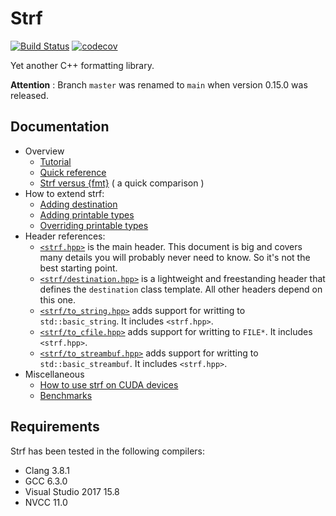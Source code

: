 # Strf

[![Build Status](https://ci.appveyor.com/api/projects/status/github/robhz786/strf?branch=main&svg=true)](https://ci.appveyor.com/project/robhz786/strf/branch/main)
[![codecov](https://codecov.io/gh/robhz786/strf/branch/main/graph/badge.svg?token=d5DIZzYv5O)](https://codecov.io/gh/robhz786/strf)

Yet another C++ formatting library.

__Attention__ : Branch `master` was renamed to `main` when version 0.15.0 was released.

## Documentation

* Overview
  * [Tutorial](http://robhz786.github.io/strf/v0.15.1/tutorial.html)
  * [Quick reference](http://robhz786.github.io/strf/v0.15.1/quick_reference.html)
  * [Strf versus {fmt}](http://robhz786.github.io/strf/v0.15.1/versus_fmtlib.html)  ( a quick comparison )
* How to extend strf:
  * [Adding destination](http://robhz786.github.io/strf/v0.15.1/howto_add_destination.html)
  * [Adding printable types](http://robhz786.github.io/strf/v0.15.1/howto_add_printable_types.html)
  * [Overriding printable types](http://robhz786.github.io/strf/v0.15.1/howto_override_printable_types.html)
* Header references:
  * [`<strf.hpp>`](http://robhz786.github.io/strf/v0.15.1/strf_hpp.html) is the main header. This document is big and covers many details you will probably never need to know. So it's not the best starting point.
  * [`<strf/destination.hpp>`](http://robhz786.github.io/strf/v0.15.1/destination_hpp.html) is a lightweight and freestanding header that defines the `destination` class template. All other headers depend on this one.
  * [`<strf/to_string.hpp>`](http://robhz786.github.io/strf/v0.15.1/to_string_hpp.html) adds support for writting to `std::basic_string`. It includes `<strf.hpp>`.
  * [`<strf/to_cfile.hpp>`](http://robhz786.github.io/strf/v0.15.1/to_cfile_hpp.html)  adds support for writting to `FILE*`. It includes `<strf.hpp>`.
  * [`<strf/to_streambuf.hpp>`](http://robhz786.github.io/strf/v0.15.1/to_streambuf_hpp.html) adds support for writting to `std::basic_streambuf`. It includes `<strf.hpp>`.
* Miscellaneous
  * [How to use strf on CUDA devices](http://robhz786.github.io/strf/v0.15.1/cuda.html)
  * [Benchmarks](http://robhz786.github.io/strf-benchmarks/v0.15.1/results.html)

## Requirements

Strf has been tested in the following compilers:

* Clang 3.8.1
* GCC 6.3.0
* Visual Studio 2017 15.8
* NVCC 11.0

